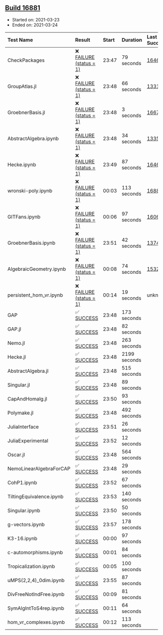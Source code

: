 ## [Build 16881](https://oscarci.mathematik.uni-kl.de/job/oscar/16881/)

* Started on: 2021-03-23
* Ended on: 2021-03-24

| Test Name    | Result | Start | Duration | Last Success | First Failure |
|:-------------|:-------|:------|:---------|:-------------|:--------------|
| CheckPackages | ❌ [FAILURE (status = 1)](https://oscarci.mathematik.uni-kl.de/job/oscar/16881/artifact/logs/build-16881/CheckPackages.log) | 23:47 | 79 seconds | [16463](https://oscarci.mathematik.uni-kl.de/job/oscar/16463/) | [16464](https://oscarci.mathematik.uni-kl.de/job/oscar/16464/) |
| GroupAtlas.jl | ❌ [FAILURE (status = 1)](https://oscarci.mathematik.uni-kl.de/job/oscar/16881/artifact/logs/build-16881/GroupAtlas.jl.log) | 23:48 | 66 seconds | [13311](https://oscarci.mathematik.uni-kl.de/job/oscar/13311/) | [13312](https://oscarci.mathematik.uni-kl.de/job/oscar/13312/) |
| GroebnerBasis.jl | ❌ [FAILURE (status = 1)](https://oscarci.mathematik.uni-kl.de/job/oscar/16881/artifact/logs/build-16881/GroebnerBasis.jl.log) | 23:48 | 3 seconds | [16676](https://oscarci.mathematik.uni-kl.de/job/oscar/16676/) | [16677](https://oscarci.mathematik.uni-kl.de/job/oscar/16677/) |
| AbstractAlgebra.ipynb | ❌ [FAILURE (status = 1)](https://oscarci.mathematik.uni-kl.de/job/oscar/16881/artifact/logs/build-16881/AbstractAlgebra.ipynb.log) | 23:48 | 34 seconds | [13355](https://oscarci.mathematik.uni-kl.de/job/oscar/13355/) | [13356](https://oscarci.mathematik.uni-kl.de/job/oscar/13356/) |
| Hecke.ipynb | ❌ [FAILURE (status = 1)](https://oscarci.mathematik.uni-kl.de/job/oscar/16881/artifact/logs/build-16881/Hecke.ipynb.log) | 23:49 | 87 seconds | [16463](https://oscarci.mathematik.uni-kl.de/job/oscar/16463/) | [16464](https://oscarci.mathematik.uni-kl.de/job/oscar/16464/) |
| wronski-poly.ipynb | ❌ [FAILURE (status = 1)](https://oscarci.mathematik.uni-kl.de/job/oscar/16881/artifact/logs/build-16881/wronski-poly.ipynb.log) | 00:03 | 113 seconds | [16880](https://oscarci.mathematik.uni-kl.de/job/oscar/16880/) | [16881](https://oscarci.mathematik.uni-kl.de/job/oscar/16881/) |
| GITFans.ipynb | ❌ [FAILURE (status = 1)](https://oscarci.mathematik.uni-kl.de/job/oscar/16881/artifact/logs/build-16881/GITFans.ipynb.log) | 00:06 | 97 seconds | [16068](https://oscarci.mathematik.uni-kl.de/job/oscar/16068/) | [16069](https://oscarci.mathematik.uni-kl.de/job/oscar/16069/) |
| GroebnerBasis.ipynb | ❌ [FAILURE (status = 1)](https://oscarci.mathematik.uni-kl.de/job/oscar/16881/artifact/logs/build-16881/GroebnerBasis.ipynb.log) | 23:51 | 42 seconds | [13748](https://oscarci.mathematik.uni-kl.de/job/oscar/13748/) | [13749](https://oscarci.mathematik.uni-kl.de/job/oscar/13749/) |
| AlgebraicGeometry.ipynb | ❌ [FAILURE (status = 1)](https://oscarci.mathematik.uni-kl.de/job/oscar/16881/artifact/logs/build-16881/AlgebraicGeometry.ipynb.log) | 00:08 | 74 seconds | [15322](https://oscarci.mathematik.uni-kl.de/job/oscar/15322/) | [15323](https://oscarci.mathematik.uni-kl.de/job/oscar/15323/) |
| persistent_hom_vr.ipynb | ❌ [FAILURE (status = 1)](https://oscarci.mathematik.uni-kl.de/job/oscar/16881/artifact/logs/build-16881/persistent_hom_vr.ipynb.log) | 00:14 | 19 seconds | unknown | unknown |
| GAP | ✅ [SUCCESS](https://oscarci.mathematik.uni-kl.de/job/oscar/16881/artifact/logs/build-16881/GAP.log) | 23:48 | 173 seconds |  |  |
| GAP.jl | ✅ [SUCCESS](https://oscarci.mathematik.uni-kl.de/job/oscar/16881/artifact/logs/build-16881/GAP.jl.log) | 23:48 | 82 seconds |  |  |
| Nemo.jl | ✅ [SUCCESS](https://oscarci.mathematik.uni-kl.de/job/oscar/16881/artifact/logs/build-16881/Nemo.jl.log) | 23:48 | 263 seconds |  |  |
| Hecke.jl | ✅ [SUCCESS](https://oscarci.mathematik.uni-kl.de/job/oscar/16881/artifact/logs/build-16881/Hecke.jl.log) | 23:48 | 2199 seconds |  |  |
| AbstractAlgebra.jl | ✅ [SUCCESS](https://oscarci.mathematik.uni-kl.de/job/oscar/16881/artifact/logs/build-16881/AbstractAlgebra.jl.log) | 23:48 | 515 seconds |  |  |
| Singular.jl | ✅ [SUCCESS](https://oscarci.mathematik.uni-kl.de/job/oscar/16881/artifact/logs/build-16881/Singular.jl.log) | 23:48 | 89 seconds |  |  |
| CapAndHomalg.jl | ✅ [SUCCESS](https://oscarci.mathematik.uni-kl.de/job/oscar/16881/artifact/logs/build-16881/CapAndHomalg.jl.log) | 23:50 | 93 seconds |  |  |
| Polymake.jl | ✅ [SUCCESS](https://oscarci.mathematik.uni-kl.de/job/oscar/16881/artifact/logs/build-16881/Polymake.jl.log) | 23:48 | 492 seconds |  |  |
| JuliaInterface | ✅ [SUCCESS](https://oscarci.mathematik.uni-kl.de/job/oscar/16881/artifact/logs/build-16881/JuliaInterface.log) | 23:51 | 26 seconds |  |  |
| JuliaExperimental | ✅ [SUCCESS](https://oscarci.mathematik.uni-kl.de/job/oscar/16881/artifact/logs/build-16881/JuliaExperimental.log) | 23:52 | 12 seconds |  |  |
| Oscar.jl | ✅ [SUCCESS](https://oscarci.mathematik.uni-kl.de/job/oscar/16881/artifact/logs/build-16881/Oscar.jl.log) | 23:48 | 564 seconds |  |  |
| NemoLinearAlgebraForCAP | ✅ [SUCCESS](https://oscarci.mathematik.uni-kl.de/job/oscar/16881/artifact/logs/build-16881/NemoLinearAlgebraForCAP.log) | 23:48 | 29 seconds |  |  |
| CohP1.ipynb | ✅ [SUCCESS](https://oscarci.mathematik.uni-kl.de/job/oscar/16881/artifact/logs/build-16881/CohP1.ipynb.log) | 23:52 | 67 seconds |  |  |
| TiltingEquivalence.ipynb | ✅ [SUCCESS](https://oscarci.mathematik.uni-kl.de/job/oscar/16881/artifact/logs/build-16881/TiltingEquivalence.ipynb.log) | 23:53 | 140 seconds |  |  |
| Singular.ipynb | ✅ [SUCCESS](https://oscarci.mathematik.uni-kl.de/job/oscar/16881/artifact/logs/build-16881/Singular.ipynb.log) | 23:50 | 50 seconds |  |  |
| g-vectors.ipynb | ✅ [SUCCESS](https://oscarci.mathematik.uni-kl.de/job/oscar/16881/artifact/logs/build-16881/g-vectors.ipynb.log) | 23:57 | 178 seconds |  |  |
| K3-16.ipynb | ✅ [SUCCESS](https://oscarci.mathematik.uni-kl.de/job/oscar/16881/artifact/logs/build-16881/K3-16.ipynb.log) | 00:00 | 97 seconds |  |  |
| c-automorphisms.ipynb | ✅ [SUCCESS](https://oscarci.mathematik.uni-kl.de/job/oscar/16881/artifact/logs/build-16881/c-automorphisms.ipynb.log) | 00:01 | 84 seconds |  |  |
| Tropicalization.ipynb | ✅ [SUCCESS](https://oscarci.mathematik.uni-kl.de/job/oscar/16881/artifact/logs/build-16881/Tropicalization.ipynb.log) | 00:05 | 100 seconds |  |  |
| uMPS(2,2,4)_0dim.ipynb | ✅ [SUCCESS](https://oscarci.mathematik.uni-kl.de/job/oscar/16881/artifact/logs/build-16881/uMPS-2-2-4-_0dim.ipynb.log) | 23:55 | 87 seconds |  |  |
| DivFreeNotIndFree.ipynb | ✅ [SUCCESS](https://oscarci.mathematik.uni-kl.de/job/oscar/16881/artifact/logs/build-16881/DivFreeNotIndFree.ipynb.log) | 00:09 | 81 seconds |  |  |
| SymAlgIntToS4rep.ipynb | ✅ [SUCCESS](https://oscarci.mathematik.uni-kl.de/job/oscar/16881/artifact/logs/build-16881/SymAlgIntToS4rep.ipynb.log) | 00:11 | 64 seconds |  |  |
| hom_vr_complexes.ipynb | ✅ [SUCCESS](https://oscarci.mathematik.uni-kl.de/job/oscar/16881/artifact/logs/build-16881/hom_vr_complexes.ipynb.log) | 00:12 | 113 seconds |  |  |
